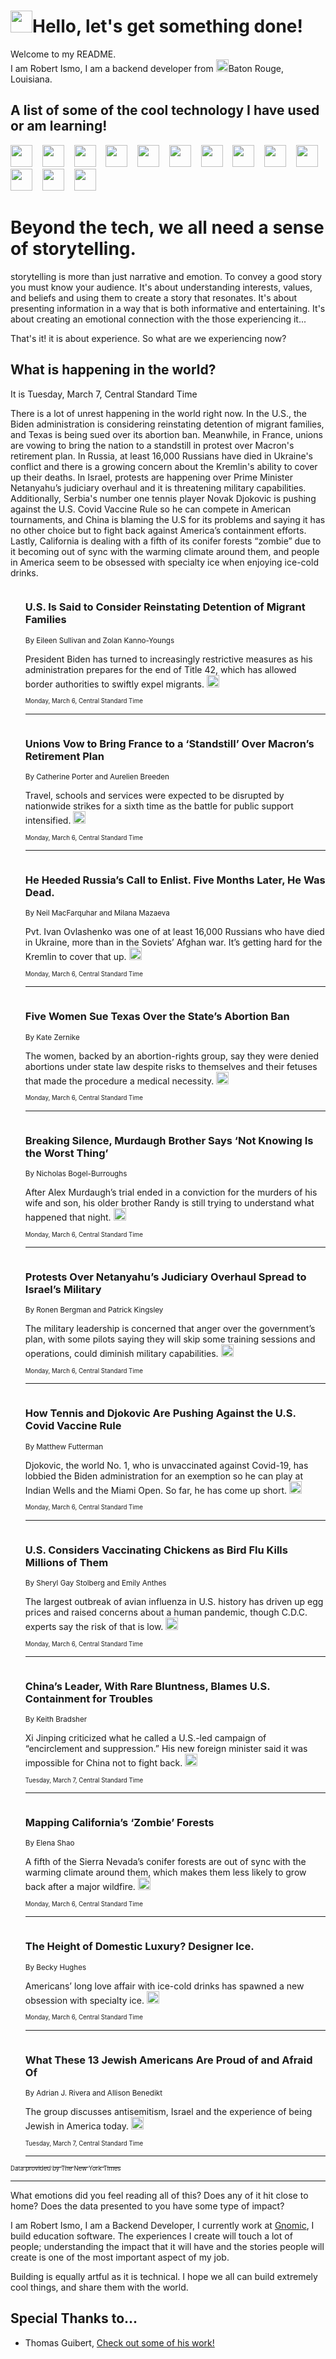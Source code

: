 <h1><img src="https://emojis.slackmojis.com/emojis/images/1643514375/3493/hot-coffee.gif?1643514375" width="35"/>Hello, let's get something done!</h1>

<p>Welcome to my README.<br/>
I am Robert Ismo, I am a backend developer from <img src="https://emojis.slackmojis.com/emojis/images/1638395689/50435/moulin_rouge.png?1638395689" width="20"/>Baton Rouge, Louisiana.</p>
<h2>A list of some of the cool technology I have used or am learning!</h2>
<p>
<img src="https://emojis.slackmojis.com/emojis/images/1643516091/21142/meow_bongotap.gif?1643516091" width="35" alt="">
<img src="https://img.shields.io/badge/Favorite%20Frontend%20Framework-SvelteKit-f83903" alt="">
<img src="https://img.shields.io/badge/Second%20Favorite-Vue-40b581" alt="">
<img src="https://img.shields.io/badge/Most%20Used%20Runtime-Nodejs-78b061" alt="">
<img src="https://emojis.slackmojis.com/emojis/images/1643517416/34482/fire.gif?1643517416" width="35" alt="">
<img src="https://img.shields.io/badge/Javascript%20But%20Better-Typescript-0078ca" alt="">
<img src="https://img.shields.io/badge/Favorite%20Language-Elixir-3e244d" alt="">
<img src="https://img.shields.io/badge/Containerize%20Everything-Docker-6ac9ef" alt="">
<img src="https://emojis.slackmojis.com/emojis/images/1643514596/5999/meow_party.gif?1643514596" width="35" alt="">
<img src="https://img.shields.io/badge/API%20Love%20Language-Graphql-de32a5" alt="">
<img src="https://img.shields.io/badge/Our%20Favorite%20Version%20Controller-Git-e94f33" alt="">
<img src="https://img.shields.io/badge/Favorite%20Database-Redis-d42d1d" alt="">
<img src="https://emojis.slackmojis.com/emojis/images/1643514559/5584/deployparrot.gif?1643514559" width="35" alt="">
<img src="https://img.shields.io/badge/Container%20Interstate-RabbitMQ-f66200" alt="">
<img src="https://img.shields.io/badge/Gotta%20Learn-Kubernetes-316adf" alt="">
<img src="https://img.shields.io/badge/Really%20Mature%20Now-WASM-654fef" alt="">
<img src="https://emojis.slackmojis.com/emojis/images/1666642497/61942/dance_vibe.gif?1666642497" width="35" alt="">
<img src="https://img.shields.io/badge/For%20My%20M1-ARM64-657d96" alt="">
<img src="https://img.shields.io/badge/Loving%20This%20So%20Much-TailwindCSS-17bcb5" alt="">
<img src="https://img.shields.io/badge/Cool%20Build%20Tool-Vite-f9cb24" alt="">
<img src="https://emojis.slackmojis.com/emojis/images/1669231376/62819/working-on-it.gif?1669231376" width="35" alt="">
<img src="https://img.shields.io/badge/Fun%20and%20Easy%20Database-MongoDB-5f8c49" alt="">
<img src="https://img.shields.io/badge/JS%20Life%20Support-NPM-c73737" alt="">
<img src="https://img.shields.io/badge/I%20Liked%20It-DynamoDB-0073b9" alt="">
<img src="https://emojis.slackmojis.com/emojis/images/1643514045/46/question.gif?1643514045" width="35" alt="">
<img src="https://img.shields.io/badge/cool-React-60d6f9" alt="">
<img src="https://img.shields.io/badge/Future%20Big%20Project-Lambda-f37e00" alt="">
<img src="https://img.shields.io/badge/NPM%20But%20Better-PNPM-f1aa07" alt="">
<img src="https://emojis.slackmojis.com/emojis/images/1643514943/9662/fbwow.gif?1643514943" width="35" alt="">
<img src="https://img.shields.io/badge/First%20Language-C-662079" alt="">
<img src="https://img.shields.io/badge/Where%20I%20Deploy%20Frontend-Vercel-000000" alt="">
<img src="https://img.shields.io/badge/Who%20Does%20not%20Want%20an%20App-Swift-f9492a" alt="">
<img src="https://emojis.slackmojis.com/emojis/images/1643514058/151/javascript.png?1643514058" width="35" alt="">
<img src="https://img.shields.io/badge/cool-Python-fbd542" alt="">
<img src="https://img.shields.io/badge/Favorite%20Something-Stripe-656cdc" alt="">
<img src="https://img.shields.io/badge/Of%20Course-HTML5-ed6327" alt="">
<img src="https://emojis.slackmojis.com/emojis/images/1660415405/60731/bomb.gif?1660415405" width="35" alt="">
<img src="https://img.shields.io/badge/hate-CSS-2964ec" alt="">
<img src="https://img.shields.io/badge/Learning-CircleCI-141215" alt="">
<img src="https://img.shields.io/badge/Learning-Rust-fbbb3b" alt="">
<img src="https://emojis.slackmojis.com/emojis/images/1660415397/60712/writing-hand.gif?1660415397" width="35" alt="">
<img src="https://img.shields.io/badge/Dev%20Browser%20of%20Choice-Firefox-cc4e26" alt="">
<img src="https://img.shields.io/badge/Recoverying%20From%20Windows-UNIX-1781e3" alt="">
<img src="https://img.shields.io/badge/LOVE-LogSeq-90c1c2" alt="">
<img src="https://emojis.slackmojis.com/emojis/images/1643514066/223/kirby.gif?1643514066" width="35" alt="">
<img src="https://img.shields.io/badge/Daily%20Driver-MacOS-e6e6e8" alt="">
<img src="https://img.shields.io/badge/Git%20Server-Github-000000" alt="">
<img src="https://img.shields.io/badge/enjoyable-EC2-f17428" alt="">
<img src="https://emojis.slackmojis.com/emojis/images/1643514239/2069/excited.gif?1643514239" width="35" alt="">
</p>
<h1>Beyond the tech, we all need a sense of storytelling.</h1>
<p>storytelling is more than just narrative and emotion. To convey a good story you must know your audience. It's about understanding interests, values, and beliefs and using them to create a story that resonates. It's about presenting information in a way that is both informative and entertaining. It's about creating an emotional connection with the those experiencing it...</p>
<p>That's it! it is about experience. So what are we experiencing now?</p>
<h2>What is happening in the world?</h2>
<p>It is Tuesday, March 7, Central Standard Time</p>
<p>
There is a lot of unrest happening in the world right now. In the U.S., the Biden administration is considering reinstating detention of migrant families, and Texas is being sued over its abortion ban. Meanwhile, in France, unions are vowing to bring the nation to a standstill in protest over Macron&#39;s retirement plan. In Russia, at least 16,000 Russians have died in Ukraine&#39;s conflict and there is a growing concern about the Kremlin&#39;s ability to cover up their deaths. In Israel, protests are happening over Prime Minister Netanyahu’s judiciary overhaul and it is threatening military capabilities. Additionally, Serbia&#39;s number one tennis player Novak Djokovic is pushing against the U.S. Covid Vaccine Rule so he can compete in American tournaments, and China is blaming the U.S for its problems and saying it has no other choice but to fight back against America’s containment efforts. Lastly, California is dealing with a fifth of its conifer forests “zombie” due to it becoming out of sync with the warming climate around them, and people in America seem to be obsessed with specialty ice when enjoying ice-cold drinks.</p>
<ol>
<img src="https://img.shields.io/badge/-us-blue" alt="">
<h3>U.S. Is Said to Consider Reinstating Detention of Migrant Families</h3>
<sub>By Eileen Sullivan and Zolan Kanno-Youngs</sub>
<p>President Biden has turned to increasingly restrictive measures as his administration prepares for the end of Title 42, which has allowed border authorities to swiftly expel migrants.  <a href="https://nyti.ms/3ZIM3bV"><img src="https://developer.nytimes.com/files/poweredby_nytimes_30b.png?v=1583354208352" height="20"></a></p>
<sub><sub>Monday, March 6, Central Standard Time</sub></sub>
<hr/>
<img src="https://img.shields.io/badge/-international-home-blue" alt="">
<h3>Unions Vow to Bring France to a ‘Standstill’ Over Macron’s Retirement Plan</h3>
<sub>By Catherine Porter and Aurelien Breeden</sub>
<p>Travel, schools and services were expected to be disrupted by nationwide strikes for a sixth time as the battle for public support intensified.  <a href="https://nyti.ms/3mxpw3L"><img src="https://developer.nytimes.com/files/poweredby_nytimes_30b.png?v=1583354208352" height="20"></a></p>
<sub><sub>Monday, March 6, Central Standard Time</sub></sub>
<hr/>
<img src="https://img.shields.io/badge/-world-blue" alt="">
<h3>He Heeded Russia’s Call to Enlist. Five Months Later, He Was Dead.</h3>
<sub>By Neil MacFarquhar and Milana Mazaeva</sub>
<p>Pvt. Ivan Ovlashenko was one of at least 16,000 Russians who have died in Ukraine, more than in the Soviets’ Afghan war. It’s getting hard for the Kremlin to cover that up.  <a href="https://nyti.ms/3JeFuZj"><img src="https://developer.nytimes.com/files/poweredby_nytimes_30b.png?v=1583354208352" height="20"></a></p>
<sub><sub>Monday, March 6, Central Standard Time</sub></sub>
<hr/>
<img src="https://img.shields.io/badge/-us-blue" alt="">
<h3>Five Women Sue Texas Over the State’s Abortion Ban</h3>
<sub>By Kate Zernike</sub>
<p>The women, backed by an abortion-rights group, say they were denied abortions under state law despite risks to themselves and their fetuses that made the procedure a medical necessity.  <a href="https://nyti.ms/3YpH4fk"><img src="https://developer.nytimes.com/files/poweredby_nytimes_30b.png?v=1583354208352" height="20"></a></p>
<sub><sub>Monday, March 6, Central Standard Time</sub></sub>
<hr/>
<img src="https://img.shields.io/badge/-us-blue" alt="">
<h3>Breaking Silence, Murdaugh Brother Says ‘Not Knowing Is the Worst Thing’</h3>
<sub>By Nicholas Bogel-Burroughs</sub>
<p>After Alex Murdaugh’s trial ended in a conviction for the murders of his wife and son, his older brother Randy is still trying to understand what happened that night.  <a href="https://nyti.ms/3ISPgiA"><img src="https://developer.nytimes.com/files/poweredby_nytimes_30b.png?v=1583354208352" height="20"></a></p>
<sub><sub>Monday, March 6, Central Standard Time</sub></sub>
<hr/>
<img src="https://img.shields.io/badge/-world-blue" alt="">
<h3>Protests Over Netanyahu’s Judiciary Overhaul Spread to Israel’s Military</h3>
<sub>By Ronen Bergman and Patrick Kingsley</sub>
<p>The military leadership is concerned that anger over the government’s plan, with some pilots saying they will skip some training sessions and operations, could diminish military capabilities.  <a href="https://nyti.ms/3ZLruMg"><img src="https://developer.nytimes.com/files/poweredby_nytimes_30b.png?v=1583354208352" height="20"></a></p>
<sub><sub>Monday, March 6, Central Standard Time</sub></sub>
<hr/>
<img src="https://img.shields.io/badge/-sports-blue" alt="">
<h3>How Tennis and Djokovic Are Pushing Against the U.S. Covid Vaccine Rule</h3>
<sub>By Matthew Futterman</sub>
<p>Djokovic, the world No. 1, who is unvaccinated against Covid-19, has lobbied the Biden administration for an exemption so he can play at Indian Wells and the Miami Open. So far, he has come up short.  <a href="https://nyti.ms/3IUaKvo"><img src="https://developer.nytimes.com/files/poweredby_nytimes_30b.png?v=1583354208352" height="20"></a></p>
<sub><sub>Monday, March 6, Central Standard Time</sub></sub>
<hr/>
<img src="https://img.shields.io/badge/-us-blue" alt="">
<h3>U.S. Considers Vaccinating Chickens as Bird Flu Kills Millions of Them</h3>
<sub>By Sheryl Gay Stolberg and Emily Anthes</sub>
<p>The largest outbreak of avian influenza in U.S. history has driven up egg prices and raised concerns about a human pandemic, though C.D.C. experts say the risk of that is low.  <a href="https://nyti.ms/3ZMgn5p"><img src="https://developer.nytimes.com/files/poweredby_nytimes_30b.png?v=1583354208352" height="20"></a></p>
<sub><sub>Monday, March 6, Central Standard Time</sub></sub>
<hr/>
<img src="https://img.shields.io/badge/-world-blue" alt="">
<h3>China’s Leader, With Rare Bluntness, Blames U.S. Containment for Troubles</h3>
<sub>By Keith Bradsher</sub>
<p>Xi Jinping criticized what he called a U.S.-led campaign of “encirclement and suppression.” His new foreign minister said it was impossible for China not to fight back.  <a href="https://nyti.ms/3mzXnco"><img src="https://developer.nytimes.com/files/poweredby_nytimes_30b.png?v=1583354208352" height="20"></a></p>
<sub><sub>Tuesday, March 7, Central Standard Time</sub></sub>
<hr/>
<img src="https://img.shields.io/badge/-climate-blue" alt="">
<h3>Mapping California’s ‘Zombie’ Forests</h3>
<sub>By Elena Shao</sub>
<p>A fifth of the Sierra Nevada’s conifer forests are out of sync with the warming climate around them, which makes them less likely to grow back after a major wildfire.  <a href="https://nyti.ms/41TgApl"><img src="https://developer.nytimes.com/files/poweredby_nytimes_30b.png?v=1583354208352" height="20"></a></p>
<sub><sub>Monday, March 6, Central Standard Time</sub></sub>
<hr/>
<img src="https://img.shields.io/badge/-dining-blue" alt="">
<h3>The Height of Domestic Luxury? Designer Ice.</h3>
<sub>By Becky Hughes</sub>
<p>Americans’ long love affair with ice-cold drinks has spawned a new obsession with specialty ice.  <a href="https://nyti.ms/3ye4ObC"><img src="https://developer.nytimes.com/files/poweredby_nytimes_30b.png?v=1583354208352" height="20"></a></p>
<sub><sub>Monday, March 6, Central Standard Time</sub></sub>
<hr/>
<img src="https://img.shields.io/badge/-opinion-blue" alt="">
<h3>What These 13 Jewish Americans Are Proud of and Afraid Of</h3>
<sub>By Adrian J. Rivera and Allison Benedikt</sub>
<p>The group discusses antisemitism, Israel and the experience of being Jewish in America today.  <a href="https://nyti.ms/3yeSjMW"><img src="https://developer.nytimes.com/files/poweredby_nytimes_30b.png?v=1583354208352" height="20"></a></p>
<sub><sub>Tuesday, March 7, Central Standard Time</sub></sub>
<hr/>
</ol>
<a href="https://developer.nytimes.com"><sub><sub>Data provided by The New York Times</sub></sub></a>
<hr/>
<p>What emotions did you feel reading all of this? Does any of it hit close to home? Does the data presented to you have some type of impact?</p>
<p>I am Robert Ismo, I am a Backend Developer, I currently work at <a href="https://gnomic.education/">Gnomic</a>, I build education software. The experiences I create will touch a lot of people; understanding the impact that it will have and the stories people will create is one of the most important aspect of my job.</p>
<p>Building is equally artful as it is technical. I hope we all can build extremely cool things, and share them with the world.</p>
<h2>Special Thanks to...</h2>
<ul>
<li>Thomas Guibert, <a href="https://github.com/thmsgbrt/thmsgbrt">Check out some of his work!</a></li>
</ul>